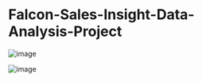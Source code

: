 # Falcon-Sales-Insight-Data-Analysis-Project


![image](https://github.com/PabitraKumarGhorai/Falcon-Sales-Insight-Data-Analysis-Project/assets/50179771/f64cf497-e76f-4c25-8be3-186d70e79f7b)


![image](https://github.com/PabitraKumarGhorai/Falcon-Sales-Insight-Data-Analysis-Project/assets/50179771/ba9321a6-a8f8-47a2-a0b8-b6adae9fcdb7)

